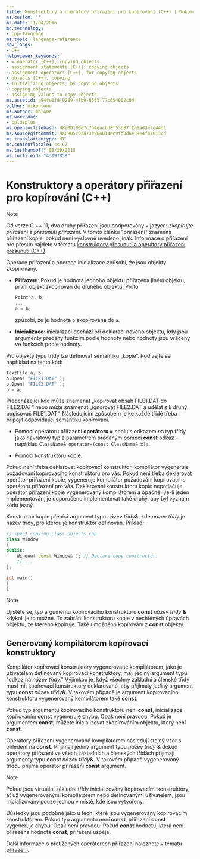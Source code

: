```yaml
---
title: Konstruktory a operátory přiřazení pro kopírování (C++) | Dokumentace Microsoftu
ms.custom: ''
ms.date: 11/04/2016
ms.technology:
- cpp-language
ms.topic: language-reference
dev_langs:
- C++
helpviewer_keywords:
- = operator [C++], copying objects
- assignment statements [C++], copying objects
- assignment operators [C++], for copying objects
- objects [C++], copying
- initializing objects, by copying objects
- copying objects
- assigning values to copy objects
ms.assetid: a94fe1f9-0289-4fb9-8633-77c654002c0d
author: mikeblome
ms.author: mblome
ms.workload:
- cplusplus
ms.openlocfilehash: d8e00190e7c7b4eacbd8f53b87f2e5ad3efd44d1
ms.sourcegitcommit: 9a0905c03a73c904014ec9fd3d6e59e4fa7813cd
ms.translationtype: MT
ms.contentlocale: cs-CZ
ms.lasthandoff: 08/29/2018
ms.locfileid: "43197859"
---
```

# <a name="copy-constructors-and-copy-assignment-operators-c"></a>Konstruktory a operátory přiřazení pro kopírování (C++)

> [!NOTE]
> Od verze C ++ 11, dva druhy přiřazení jsou podporovány v jazyce: *zkopírujte přiřazení* a *přesunutí přiřazení*. V tomto článku "přiřazení" znamená přiřazení kopie, pokud není výslovně uvedeno jinak. Informace o přiřazení pro přesun najdete v tématu [konstruktory přesunutí a operátory přiřazení přesunutí (C++)](move-constructors-and-move-assignment-operators-cpp.md).
>
> Operace přiřazení a operace inicializace způsobí, že jsou objekty zkopírovány.

- **Přiřazení**: Pokud je hodnota jednoho objektu přiřazena jiném objektu, první objekt zkopírován do druhého objektu. Proto

    ```cpp
    Point a, b;
    ...
    a = b;
    ```

   způsobí, že je hodnota `b` zkopírována do `a`.

- **Inicializace**: inicializaci dochází při deklaraci nového objektu, kdy jsou argumenty předány funkcím podle hodnoty nebo hodnoty jsou vráceny ve funkcích podle hodnoty.

Pro objekty typu třídy lze definovat sémantiku „kopie“. Podívejte se například na tento kód:

```cpp
TextFile a, b;
a.Open( "FILE1.DAT" );
b.Open( "FILE2.DAT" );
b = a;
```

Předcházející kód může znamenat „kopírovat obsah FILE1.DAT do FILE2.DAT“ nebo může znamenat „ignorovat FILE2.DAT a udělat z `b` druhý popisovač FILE1.DAT“. Následujícím způsobem je ke každé třídě třeba připojit odpovídající sémantiku kopírování.

- Pomocí operátoru přiřazení **operátoru =** spolu s odkazem na typ třídy jako návratový typ a parametrem předaným pomocí **const** odkaz – například `ClassName& operator=(const ClassName& x);`.

- Pomocí konstruktoru kopie.

Pokud není třeba deklarovat kopírovací konstruktor, kompilátor vygeneruje požadování kopírovacího konstruktoru pro vás.  Pokud není třeba deklarovat operátor přiřazení kopie, vygeneruje kompilátor požadování kopírovacího operátoru přiřazení pro vás. Deklarování konstruktoru kopie nepotlačuje operátor přiřazení kopie vygenerovaný kompilátorem a opačně. Je-li jeden implementován, je doporučeno implementovat také druhý, aby byl význam kódu jasný.

Konstruktor kopie přebírá argument typu <em>název třídy</em><strong>&</strong>, kde *název třídy* je název třídy, pro kterou je konstruktor definován. Příklad:

```cpp
// spec1_copying_class_objects.cpp
class Window
{
public:
    Window( const Window& ); // Declare copy constructor.
    // ...
};

int main()
{
}
```

> [!NOTE]
> Ujistěte se, typ argumentu kopírovacího konstruktoru **const** <em>název třídy</em> <strong>&</strong> kdykoli je to možné. To zabrání konstruktoru kopie v nechtěných úpravách objektu, ze kterého kopíruje. Také umožněno kopírování z **const** objekty.

## <a name="compiler-generated-copy-constructors"></a>Generovaný kompilátorem kopírovací konstruktory

Kompilátor kopírovací konstruktory vygenerované kompilátorem, jako je uživatelem definovaný kopírovací konstruktory, mají jediný argument typu "odkaz na *název třídy*." Výjimkou je, když všechny základní a členské třídy musí mít kopírovací konstruktory deklarované, aby přijímaly jediný argument typu **const** <em>název třídy</em><strong>&</strong>. V takovém případě je argument kopírovacího konstruktoru vygenerovaný kompilátorem také **const**.

Pokud typ argumentu kopírovacího konstruktoru není **const**, inicializace kopírováním **const** vygeneruje chybu. Opak není pravdou: Pokud je argumentem **const**, můžete inicializovat zkopírováním objektu, který není **const**.

Operátory přiřazení vygenerované kompilátorem následují stejný vzor s ohledem na **const.** Přijímají jediný argument typu <em>název třídy</em> <strong>&</strong> dokud operátory přiřazení ve všech základních a členských třídách přijímají argumenty typu **const** <em>název třídy</em><strong>&</strong>. V takovém případě vygenerovaný třídou přijímá operátor přiřazení **const** argument.

> [!NOTE]
> Pokud jsou virtuální základní třídy inicializovány kopírovacími konstruktory, ať už vygenerovanými kompilátorem nebo definovanými uživatelem, jsou inicializovány pouze jednou v místě, kde jsou vytvořeny.

Důsledky jsou podobné jako u těch, které jsou vygenerovány kopírovacím konstruktorem. Pokud typ argumentu není **const**, přiřazení **const** vygeneruje chybu. Opak není pravdou: Pokud **const** hodnotu, která není přiřazena hodnota **const**, přiřazení uspěje.

Další informace o přetížených operátorech přiřazení naleznete v tématu [přiřazení](../cpp/assignment.md).  